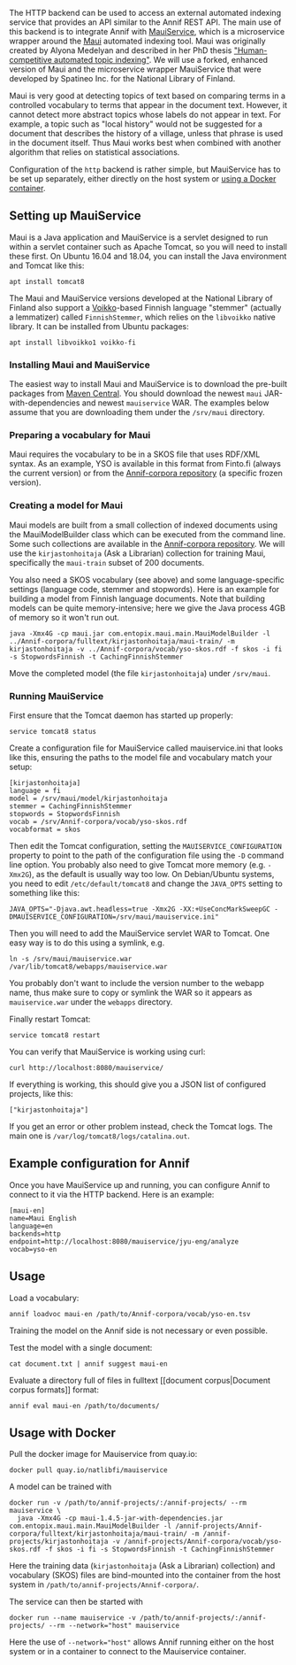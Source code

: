 The HTTP backend can be used to access an external automated indexing service that provides an API similar to the Annif REST API. The main use of this backend is to integrate Annif with [MauiService](https://github.com/NatLibFi/mauiservice), which is a microservice wrapper around the [Maui](http://www.medelyan.com/software) automated indexing tool. Maui was originally created by Alyona Medelyan and described in her PhD thesis ["Human-competitive automated topic indexing"](http://www.medelyan.com/files/phd2009.pdf?attredirects=0&d=1). We will use a forked, enhanced version of Maui and the microservice wrapper MauiService that were developed by Spatineo Inc. for the National Library of Finland.

Maui is very good at detecting topics of text based on comparing terms in a controlled vocabulary to terms that appear in the document text. However, it cannot detect more abstract topics whose labels do not appear in text. For example, a topic such as "local history" would not be suggested for a document that describes the history of a village, unless that phrase is used in the document itself. Thus Maui works best when combined with another algorithm that relies on statistical associations.

Configuration of the `http` backend is rather simple, but MauiService has to be set up separately, either directly on the host system or [using a Docker container](https://github.com/NatLibFi/Annif/wiki/Backend%3A-Maui#usage-with-docker).


## Setting up MauiService

Maui is a Java application and MauiService is a servlet designed to run within a servlet container such as Apache Tomcat, so you will need to install these first. On Ubuntu 16.04 and 18.04, you can install the Java environment and Tomcat like this:

    apt install tomcat8

The Maui and MauiService versions developed at the National Library of Finland also support a [Voikko](https://voikko.puimula.org/)-based Finnish language "stemmer" (actually a lemmatizer) called `FinnishStemmer`, which relies on the `libvoikko` native library. It can be installed from Ubuntu packages:

    apt install libvoikko1 voikko-fi

### Installing Maui and MauiService

The easiest way to install Maui and MauiService is to download the pre-built packages from [Maven Central](https://search.maven.org/search?q=g:fi.nationallibrary). You should download the newest `maui` JAR-with-dependencies and newest `mauiservice` WAR. The examples below assume that you are downloading them under the `/srv/maui` directory.

### Preparing a vocabulary for Maui

Maui requires the vocabulary to be in a SKOS file that uses RDF/XML syntax. As an example, YSO is available in this format from Finto.fi (always the current version) or from the [Annif-corpora repository](https://github.com/NatLibFi/Annif-corpora/tree/master/vocab) (a specific frozen version).

### Creating a model for Maui

Maui models are built from a small collection of indexed documents using the MauiModelBuilder class which can be executed from the command line. Some such collections are available in the [Annif-corpora repository](https://github.com/NatLibFi/Annif-corpora/tree/master/fulltext). We will use the `kirjastonhoitaja` (Ask a Librarian) collection for training Maui, specifically the `maui-train` subset of 200 documents.

You also need a SKOS vocabulary (see above) and some language-specific settings (language code, stemmer and stopwords). Here is an example for building a model from Finnish language documents. Note that building models can be quite memory-intensive; here we give the Java process 4GB of memory so it won't run out.

    java -Xmx4G -cp maui.jar com.entopix.maui.main.MauiModelBuilder -l ../Annif-corpora/fulltext/kirjastonhoitaja/maui-train/ -m kirjastonhoitaja -v ../Annif-corpora/vocab/yso-skos.rdf -f skos -i fi -s StopwordsFinnish -t CachingFinnishStemmer

Move the completed model (the file `kirjastonhoitaja`) under `/srv/maui`.

### Running MauiService

First ensure that the Tomcat daemon has started up properly:

    service tomcat8 status

Create a configuration file for MauiService called mauiservice.ini that looks like this, ensuring the paths to the model file and vocabulary match your setup:

```
[kirjastonhoitaja]
language = fi
model = /srv/maui/model/kirjastonhoitaja
stemmer = CachingFinnishStemmer
stopwords = StopwordsFinnish
vocab = /srv/Annif-corpora/vocab/yso-skos.rdf
vocabformat = skos
```

Then edit the Tomcat configuration, setting the `MAUISERVICE_CONFIGURATION` property to point to the path of the configuration file using the `-D` command line option. You probably also need to give Tomcat more memory (e.g. `-Xmx2G`), as the default is usually way too low. On Debian/Ubuntu systems, you need to edit `/etc/default/tomcat8` and change the `JAVA_OPTS` setting to something like this:

    JAVA_OPTS="-Djava.awt.headless=true -Xmx2G -XX:+UseConcMarkSweepGC -DMAUISERVICE_CONFIGURATION=/srv/maui/mauiservice.ini"

Then you will need to add the MauiService servlet WAR to Tomcat. One easy way is to do this using a symlink, e.g.

    ln -s /srv/maui/mauiservice.war /var/lib/tomcat8/webapps/mauiservice.war

You probably don't want to include the version number to the webapp name, thus make sure to copy or symlink the WAR so it appears as `mauiservice.war` under the `webapps` directory.

Finally restart Tomcat:

    service tomcat8 restart

You can verify that MauiService is working using curl:

    curl http://localhost:8080/mauiservice/

If everything is working, this should give you a JSON list of configured projects, like this:

    ["kirjastonhoitaja"]

If you get an error or other problem instead, check the Tomcat logs. The main one is `/var/log/tomcat8/logs/catalina.out`.

## Example configuration for Annif

Once you have MauiService up and running, you can configure Annif to connect to it via the HTTP backend. Here is an example:

```
[maui-en]
name=Maui English
language=en
backends=http
endpoint=http://localhost:8080/mauiservice/jyu-eng/analyze
vocab=yso-en
```

## Usage

Load a vocabulary:

    annif loadvoc maui-en /path/to/Annif-corpora/vocab/yso-en.tsv

Training the model on the Annif side is not necessary or even possible.

Test the model with a single document:

    cat document.txt | annif suggest maui-en

Evaluate a directory full of files in fulltext [[document corpus|Document corpus formats]] format:

    annif eval maui-en /path/to/documents/

## Usage with Docker

Pull the docker image for Mauiservice from quay.io:
```shell
docker pull quay.io/natlibfi/mauiservice
```

A model can be trained with 
```shell
docker run -v /path/to/annif-projects/:/annif-projects/ --rm mauiservice \
  java -Xmx4G -cp maui-1.4.5-jar-with-dependencies.jar com.entopix.maui.main.MauiModelBuilder -l /annif-projects/Annif-corpora/fulltext/kirjastonhoitaja/maui-train/ -m /annif-projects/kirjastonhoitaja -v /annif-projects/Annif-corpora/vocab/yso-skos.rdf -f skos -i fi -s StopwordsFinnish -t CachingFinnishStemmer
```
Here the training data (`kirjastonhoitaja` (Ask a Librarian) collection) and vocabulary (SKOS) files are bind-mounted into the container from the host system in `/path/to/annif-projects/Annif-corpora/`. 

The service can then be started with 
```shell
docker run --name mauiservice -v /path/to/annif-projects/:/annif-projects/ --rm --network="host" mauiservice
```

Here the use of `--network="host"` allows Annif running either on the host system or in a container to connect to the Mauiservice container.